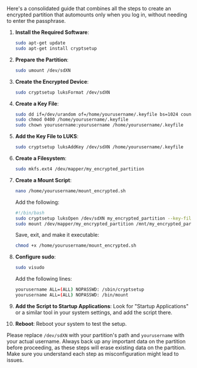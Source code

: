 Here's a consolidated guide that combines all the steps to create an encrypted partition that automounts only when you log in, without needing to enter the passphrase.

1. **Install the Required Software**:

   ```bash
   sudo apt-get update
   sudo apt-get install cryptsetup
   ```

2. **Prepare the Partition**:

   ```bash
   sudo umount /dev/sdXN
   ```

3. **Create the Encrypted Device**:

   ```bash
   sudo cryptsetup luksFormat /dev/sdXN
   ```

4. **Create a Key File**:

   ```bash
   sudo dd if=/dev/urandom of=/home/yourusername/.keyfile bs=1024 count=4
   sudo chmod 0400 /home/yourusername/.keyfile
   sudo chown yourusername:yourusername /home/yourusername/.keyfile
   ```

5. **Add the Key File to LUKS**:

   ```bash
   sudo cryptsetup luksAddKey /dev/sdXN /home/yourusername/.keyfile
   ```

6. **Create a Filesystem**:

   ```bash
   sudo mkfs.ext4 /dev/mapper/my_encrypted_partition
   ```

7. **Create a Mount Script**:

   ```bash
   nano /home/yourusername/mount_encrypted.sh
   ```

   Add the following:

   ```bash
   #!/bin/bash
   sudo cryptsetup luksOpen /dev/sdXN my_encrypted_partition --key-file /home/yourusername/.keyfile
   sudo mount /dev/mapper/my_encrypted_partition /mnt/my_encrypted_partition
   ```

   Save, exit, and make it executable:

   ```bash
   chmod +x /home/yourusername/mount_encrypted.sh
   ```

8. **Configure sudo**:

   ```bash
   sudo visudo
   ```

   Add the following lines:

   ```bash
   yourusername ALL=(ALL) NOPASSWD: /sbin/cryptsetup
   yourusername ALL=(ALL) NOPASSWD: /bin/mount
   ```

9. **Add the Script to Startup Applications**: Look for "Startup Applications" or a similar tool in your system settings, and add the script there.

10. **Reboot**: Reboot your system to test the setup.

Please replace `/dev/sdXN` with your partition's path and `yourusername` with your actual username. Always back up any important data on the partition before proceeding, as these steps will erase existing data on the partition. Make sure you understand each step as misconfiguration might lead to issues.
